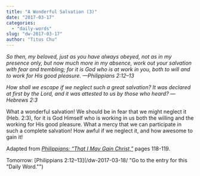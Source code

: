 ```yaml
---
title: "A Wonderful Salvation (3)"
date: "2017-03-17"
categories: 
  - "daily-words"
slug: "dw-2017-03-17"
author: "Titus Chu"
---
```


_So then, my beloved, just as you have always obeyed, not as in my presence only, but now much more in my absence, work out your salvation with fear and trembling; for it is God who is at work in you, both to will and to work for His good pleasure._ _—Philippians 2:12–13_

_How shall we escape if we neglect such a great salvation? It was declared at first by the Lord, and it was attested to us by those who heard?_ _— Hebrews 2:3_

What a wonderful salvation! We should be in fear that we might neglect it (Heb. 2:3), for it is God Himself who is working in us both the willing and the working for His good pleasure. What a mercy that we can participate in such a complete salvation! How awful if we neglect it, and how awesome to gain it!

Adapted from _[Philippians: “That I May Gain Christ,”](/book-philippians/ "Go to the listing for this book.")_ pages 118-119.

Tomorrow: [Philippians 2:12–13](/dw-2017-03-18/ "Go to the entry for this "Daily Word."")
